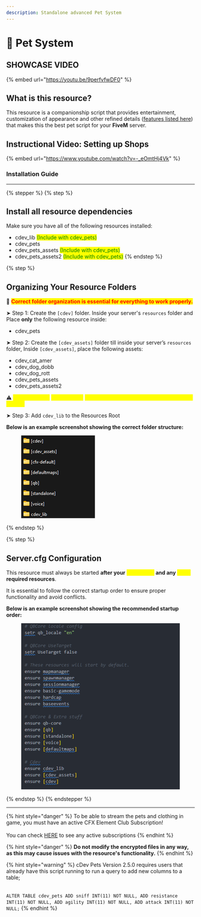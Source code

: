 ```yaml
---
description: Standalone advanced Pet System
---
```


# 🐶 Pet System

## SHOWCASE VIDEO

{% embed url="https://youtu.be/9perfvfwDF0" %}

## What is this resource?

This resource is a companionship script that provides entertainment, customization of appearance and other refined details ([features listed here](https://fivem.cdev.shop/category/scripts)) that makes this the best pet script for your **FiveM** server.

## Instructional Video: Setting up Shops

{% embed url="https://www.youtube.com/watch?v=-_eOmtHj4Vk" %}

### Installation Guide

***

{% stepper %}
{% step %}
## Install all resource dependencies

Make sure you have all of the following resources installed:

* cdev\_lib <mark style="color:green;">(Include with cdev\_pets)</mark>
* cdev\_pets
* cdev\_pets\_assets <mark style="color:green;">(Include with cdev\_pets)</mark>
* cdev\_pets\_assets2  <mark style="color:green;">(Include with cdev\_pets)</mark>
{% endstep %}

{% step %}
## Organizing Your Resource Folders

🚩 <mark style="color:red;">**Correct folder organization is essential for everything to work properly.**</mark>

➤ Step 1: Create the `[cdev]` folder. Inside your server's `resources` folder and Place **only** the following resource inside:

* cdev\_pets

➤ Step 2: Create the `[cdev_assets]` folder till inside your server’s `resources` folder, Inside `[cdev_assets]`, place the following assets:

* cdev\_cat\_amer
* cdev\_dog\_dobb
* cdev\_dog\_rott
* cdev\_pets\_assets
* cdev\_pets\_assets2

⚠ <mark style="color:yellow;">If you have the</mark> <mark style="color:yellow;"></mark><mark style="color:yellow;">**subscription**</mark> <mark style="color:yellow;"></mark><mark style="color:yellow;">package, include any additional assets here as well.</mark>

➤ Step 3: Add `cdev_lib` to the Resources Root

**Below is an example screenshot showing the correct folder structure:**

<div align="left"><figure><img src="../../.gitbook/assets/folcders.png" alt=""><figcaption></figcaption></figure></div>
{% endstep %}

{% step %}
## Server.cfg Configuration

This resource must always be started **after your&#x20;**<mark style="color:yellow;">**framework**</mark>**&#x20;and any&#x20;**<mark style="color:yellow;">**other**</mark>**&#x20;required resources**.

It is essential to follow the correct startup order to ensure proper functionality and avoid conflicts.

**Below is an example screenshot showing the recommended startup order:**

<div align="left"><figure><img src="../../.gitbook/assets/cfg.png" alt=""><figcaption></figcaption></figure></div>
{% endstep %}
{% endstepper %}

***

{% hint style="danger" %}
To be able to stream the pets and clothing in game, you must have an active CFX Element Club Subscription!\
\
You can check [HERE](https://portal.cfx.re/subscriptions) to see any active subscriptions
{% endhint %}

{% hint style="danger" %}
**Do not modify the encrypted files in any way, as this may cause issues with the resource's functionality.**
{% endhint %}

{% hint style="warning" %}
cDev Pets Version 2.5.0  requires users that already have this script running to run a query to add new columns to a table;

\
`ALTER TABLE cdev_pets ADD sniff INT(11) NOT NULL, ADD resistance INT(11) NOT NULL, ADD agility INT(11) NOT NULL, ADD attack INT(11) NOT NULL;`
{% endhint %}

